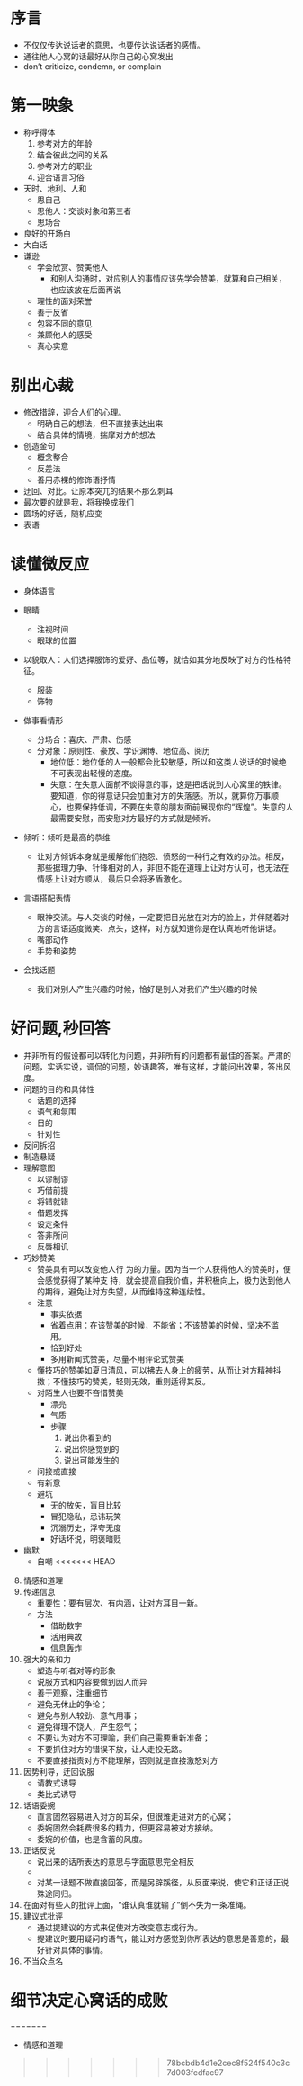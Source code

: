 # 序言

- 不仅仅传达说话者的意思，也要传达说话者的感情。
- 通往他人心窝的话最好从你自己的心窝发出
- don’t criticize, condemn,
  or complain

# 第一映象

- 称呼得体
  1. 参考对方的年龄
  2. 结合彼此之间的关系
  3. 参考对方的职业
  4. 迎合语言习俗
- 天时、地利、人和
  - 思自己
  - 思他人：交谈对象和第三者
  - 思场合
- 良好的开场白
- 大白话
- 谦逊
  - 学会欣赏、赞美他人
    - 和别人沟通时，对应别人的事情应该先学会赞美，就算和自己相关，也应该放在后面再说
  - 理性的面对荣誉
  - 善于反省
  - 包容不同的意见
  - 兼顾他人的感受
  - 真心实意

# 别出心裁

- 修改措辞，迎合人们的心理。
  - 明确自己的想法，但不直接表达出来
  - 结合具体的情境，揣摩对方的想法
- 创造金句
  - 概念整合
  - 反差法
  - 善用赤裸的修饰语抒情
- 迂回、对比。让原本突兀的结果不那么刺耳
- 最次要的就是我，将我换成我们
- 圆场的好话，随机应变
- 表语

# 读懂微反应

- 身体语言
- 眼睛
  - 注视时间
  - 眼球的位置
- 以貌取人：人们选择服饰的爱好、品位等，就恰如其分地反映了对方的性格特征。
  - 服装
  - 饰物
- 做事看情形
  - 分场合：喜庆、严肃、伤感
  - 分对象：原则性、豪放、学识渊博、地位高、阅历
    - 地位低：地位低的人一般都会比较敏感，所以和这类人说话的时候绝不可表现出轻慢的态度。
    - 失意：在失意人面前不谈得意的事，这是把话说到人心窝里的铁律。要知道，你的得意话只会加重对方的失落感。所以，就算你万事顺心，也要保持低调，不要在失意的朋友面前展现你的“辉煌”。失意的人最需要安慰，而安慰对方最好的方式就是倾听。
- 倾听：倾听是最高的恭维
  - 让对方倾诉本身就是缓解他们抱怨、愤怒的一种行之有效的办法。相反，那些据理力争、针锋相对的人，非但不能在道理上让对方认可，也无法在情感上让对方顺从，最后只会将矛盾激化。

- 言语搭配表情
  - 眼神交流。与人交谈的时候，一定要把目光放在对方的脸上，并伴随着对方的言语适度微笑、点头，这样，对方就知道你是在认真地听他讲话。
  - 嘴部动作
  - 手势和姿势
- 会找话题
  - 我们对别人产生兴趣的时候，恰好是别人对我们产生兴趣的时候

# 好问题,秒回答

- 并非所有的假设都可以转化为问题，并非所有的问题都有最佳的答案。严肃的问题，实话实说，调侃的问题，妙语趣答，唯有这样，才能问出效果，答出风度。
- 问题的目的和具体性
  - 话题的选择
  - 语气和氛围
  - 目的
  - 针对性
- 反问拆招
- 制造悬疑
- 理解意图
  - 以谬制谬
  - 巧借前提
  - 将错就错
  - 借题发挥
  - 设定条件
  - 答非所问
  - 反唇相讥
- 巧妙赞美
  - 赞美具有可以改变他人行 为的力量。因为当一个人获得他人的赞美时，便会感觉获得了某种支 
    持，就会提高自我价值，并积极向上，极力达到他人的期待，避免让对方失望，从而维持这种连续性。
  - 注意
    - 事实依据
    - 省着点用：在该赞美的时候，不能省；不该赞美的时候，坚决不滥用。
    - 恰到好处
    - 多用新闻式赞美，尽量不用评论式赞美
  - 懂技巧的赞美如夏日清风，可以拂去人身上的疲劳，从而让对方精神抖擞；不懂技巧的赞美，轻则无效，重则适得其反。
  - 对陌生人也要不吝惜赞美
    - 漂亮
    - 气质
    - 步骤
      1. 说出你看到的
      2. 说出你感觉到的
      3. 说出可能发生的
  - 间接或直接
  - 有新意
  - 避坑
    - 无的放矢，盲目比较
    - 冒犯隐私，忌讳玩笑
    - 沉溺历史，浮夸无度
    - 好话坏说，明褒暗贬
- 幽默
  - 自嘲
  <<<<<<< HEAD
8. 情感和道理
9. 传递信息
   - 重要性：要有层次、有内涵，让对方耳目一新。
   - 方法
     - 借助数字
     - 活用典故
     - 信息轰炸
10. 强大的亲和力
    - 塑造与听者对等的形象
    - 说服方式和内容要做到因人而异
    - 善于观察，注重细节
    - 避免无休止的争论；
    - 避免与别人较劲、意气用事；
    - 避免得理不饶人，产生怨气；
    - 不要认为对方不可理喻，我们自己需要重新准备；
    - 不要抓住对方的错误不放，让人走投无路。
    - 不要直接指责对方不能理解，否则就是直接激怒对方
11. 因势利导，迂回说服
    - 请教式诱导
    - 类比式诱导
12. 话语委婉
    - 直言固然容易进入对方的耳朵，但很难走进对方的心窝；
    - 委婉固然会耗费很多的精力，但更容易被对方接纳。
    - 委婉的价值，也是含蓄的风度。
13. 正话反说
    - 说出来的话所表达的意思与字面意思完全相反
    - 
    -  对某一话题不做直接回答，而是另辟蹊径，从反面来说，使它和正话正说殊途同归。
14. 在面对有些人的批评上面，“谁认真谁就输了”倒不失为一条准绳。
15. 建议式批评
    - 通过提建议的方式来促使对方改变意志或行为。
    - 提建议时要用疑问的语气，能让对方感觉到你所表达的意思是善意的，最好针对具体的事情。
16. 不当众点名

# 细节决定心窝话的成败
=======
- 情感和道理
>>>>>>> 78bcbdb4d1e2cec8f524f540c3c7d003fcdfac97
